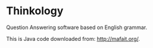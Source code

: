 Thinkology
==========

Question Answering software based on English grammar.

This is Java code downloaded from: http://mafait.org/.

